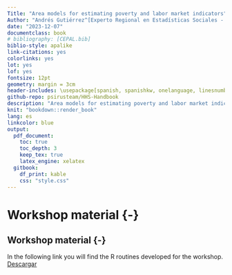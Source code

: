 ```yaml
--- 
Title: "Area models for estimating poverty and labor market indicators"
Author: "Andrés Gutiérrez^[Experto Regional en Estadísticas Sociales - Comisión Económica para América Latina y el Caribe (CEPAL) - andres.gutierrez@cepal.org], Stalyn Guerrero^[Consultor - Comisión Económica para América Latina y el Caribe (CEPAL) - guerrerostalyn@gmail.com], Gabriel  Nieto^[Consultor - Comisión Económica para América Latina y el Caribe (CEPAL) - gabrieljose.nieto@gmail.com]"
date: "2023-12-07"
documentclass: book
# bibliography: [CEPAL.bib]
biblio-style: apalike
link-citations: yes
colorlinks: yes
lot: yes
lof: yes
fontsize: 12pt
geometry: margin = 3cm
header-includes: \usepackage[spanish, spanishkw, onelanguage, linesnumbered]{algorithm2e}
github-repo: psirusteam/HHS-Handbook
description: "Area models for estimating poverty and labor market indicators"
knit: "bookdown::render_book"
lang: es
linkcolor: blue
output:
  pdf_document:
    toc: true
    toc_depth: 3
    keep_tex: true
    latex_engine: xelatex
  gitbook:
    df_print: kable
    css: "style.css"
---
```





# Workshop material {-}

## Workshop material {-}

In the following link you will find the R routines developed for the workshop.
[Descargar](https://github.com/stalynGuerrero/2023JAMSae/)



